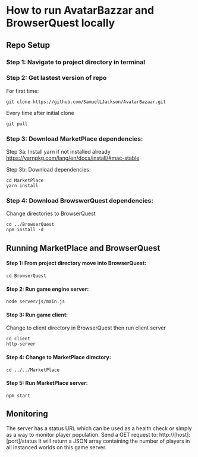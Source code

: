 # How to run AvatarBazzar and BrowserQuest locally

## Repo Setup
### Step 1: Navigate to project directory in terminal
### Step 2: Get lastest version of repo
For first time:

	git clone https://github.com/SamuelLJackson/AvatarBazaar.git
Every time after initial clone 

	git pull
### Step 3: Download MarketPlace dependencies:
Step 3a: Install yarn if not installed already
	https://yarnpkg.com/lang/en/docs/install/#mac-stable

Step 3b: Download dependencies:

	cd MarketPlace
	yarn install
### Step 4: Download BrowswerQuest dependencies:
Change directories to BrowserQuest
	
	cd ../BrowserQuest
	npm install -d
	
## Running MarketPlace and BrowserQuest
#### Step 1: From project directory move into BrowserQuest:
	cd BrowserQuest
#### Step 2: Run game engine server:
	node server/js/main.js
#### Step 3: Run game client:
Change to client directory in BrowserQuest then run client server
	
	cd client
	http-server
#### Step 4: Change to MarketPlace directory:
	cd ../../MarketPlace
#### Step 5: Run MarketPlace server:
	npm start 
## Monitoring
The server has a status URL which can be used as a health check or simply as a way to monitor player population.
Send a GET request to: http://[host]:[port]/status
It will return a JSON array containing the number of players in all instanced worlds on this game server.



